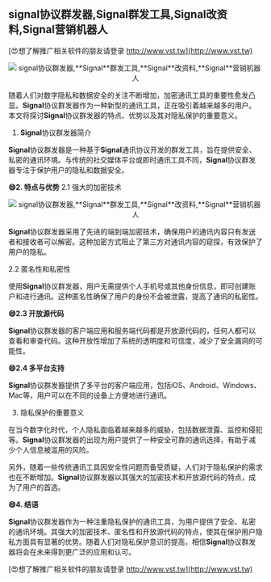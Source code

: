 ## **signal协议群发器,**Signal**群发工具,**Signal**改资料,**Signal**营销机器人**

[😍想了解推广相关软件的朋友请登录 http://www.vst.tw](http://www.vst.tw)

 <center><img src="https://vst.tw/MP4/tuiguang/png/4.png" alt="signal协议群发器,**Signal**群发工具,**Signal**改资料,**Signal**营销机器人"></center>

随着人们对数字隐私和数据安全的关注不断增加，加密通讯工具的重要性愈发凸显。**Signal**协议群发器作为一种新型的通讯工具，正在吸引着越来越多的用户。本文将探讨**Signal**协议群发器的特点、优势以及其对隐私保护的重要意义。

1. **Signal**协议群发器简介

**Signal**协议群发器是一种基于**Signal**通讯协议开发的群发工具，旨在提供安全、私密的通讯环境。与传统的社交媒体平台或即时通讯工具不同，**Signal**协议群发器专注于保护用户的隐私和数据安全。

**😄2. 特点与优势**
2.1 强大的加密技术

 <center><img src="https://vst.tw/MP4/tuiguang/png/5.png" alt="signal协议群发器,**Signal**群发工具,**Signal**改资料,**Signal**营销机器人"></center>

**Signal**协议群发器采用了先进的端到端加密技术，确保用户的通讯内容只有发送者和接收者可以解密。这种加密方式阻止了第三方对通讯内容的窥探，有效保护了用户的隐私。

2.2 匿名性和私密性

使用**Signal**协议群发器，用户无需提供个人手机号或其他身份信息，即可创建账户和进行通讯。这种匿名性确保了用户的身份不会被泄露，提高了通讯的私密性。

**😄2.3 开放源代码**

**Signal**协议群发器的客户端应用和服务端代码都是开放源代码的，任何人都可以查看和审查代码。这种开放性增加了系统的透明度和可信度，减少了安全漏洞的可能性。

**😄2.4 多平台支持**

**Signal**协议群发器提供了多平台的客户端应用，包括iOS、Android、Windows、Mac等，用户可以在不同的设备上方便地进行通讯。

3. 隐私保护的重要意义

在当今数字化时代，个人隐私面临着越来越多的威胁，包括数据泄露、监控和侵犯等。**Signal**协议群发器的出现为用户提供了一种安全可靠的通讯选择，有助于减少个人信息被滥用的风险。

另外，随着一些传统通讯工具因安全性问题而备受质疑，人们对于隐私保护的需求也在不断增加。**Signal**协议群发器以其强大的加密技术和开放源代码的特点，成为了用户的首选。

**😄4. 结语**

**Signal**协议群发器作为一种注重隐私保护的通讯工具，为用户提供了安全、私密的通讯环境。其强大的加密技术、匿名性和开放源代码的特点，使其在保护用户隐私方面具有显著的优势。随着人们对隐私保护意识的提高，相信**Signal**协议群发器将会在未来得到更广泛的应用和认可。

[😍想了解推广相关软件的朋友请登录 http://www.vst.tw](http://www.vst.tw)



